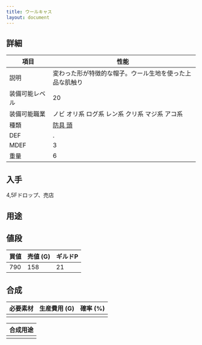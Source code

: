 ```yaml
---
title: ウールキャス
layout: document
---
```

## 詳細


|項目|性能|
|---|---|
|説明|変わった形が特徴的な帽子。ウール生地を使った上品な肌触り|
|装備可能レベル|20|
|装備可能職業|ノビ オリ系 ログ系 レン系 クリ系 マジ系 アコ系|
|種類|[防具 頭](防具(頭))|
|DEF|.|
|MDEF|3|
|重量|6|

## 入手

4,5Fドロップ、売店

## 用途


## 値段


|買値|売値 (G)|ギルドP|
|---|---|---|
|790|158|21|

## 合成


|必要素材|生産費用 (G)|確率 (%)|
|---|---|---|
||||


|合成用途|
|---|
||